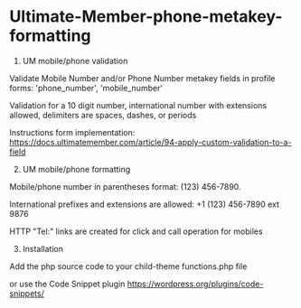 # Ultimate-Member-phone-metakey-formatting

1. UM mobile/phone validation

Validate Mobile Number and/or Phone Number metakey fields in profile forms: 'phone_number', 'mobile_number'

Validation for a 10 digit number, international number with extensions allowed, delimiters are spaces, dashes, or periods

Instructions form implementation: https://docs.ultimatemember.com/article/94-apply-custom-validation-to-a-field


2. UM mobile/phone formatting

Mobile/phone number in parentheses format: (123) 456-7890. 

International prefixes and extensions are allowed: +1 (123) 456-7890 ext 9876

HTTP "Tel:" links are created for click and call operation for mobiles

3. Installation

Add the php source code to your child-theme functions.php file

or use the Code Snippet plugin https://wordpress.org/plugins/code-snippets/
